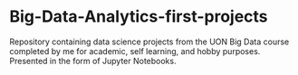# Big-Data-Analytics-first-projects
Repository containing data science projects from the UON Big Data course completed by me for academic, self learning, and hobby purposes. Presented in the form of Jupyter Notebooks.

